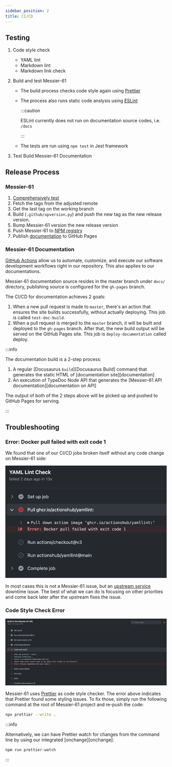 ```yaml
---
sidebar_position: 2
title: CI/CD
---
```


Testing
-------

1. Code style check

   - YAML lint
   - Markdown lint
   - Markdown link check

2. Build and test Messier-61

   - The build process checks code style again using [Prettier][Prettier]
   - The process also runs static code anslysis using [ESLint][ESLint]

     :::caution

     ESLint currently does not run on documentation source codes, i.e. `/docs`

     :::

   - The tests are run using `npm test` in Jest framework

3. Test Build Messier-61 Documentation

Release Process
---------------

### Messier-61

1. [Comprehensively test](#testing)
2. Fetch the tags from the adjusted remote
3. Get the last tag on the working branch
4. Build (`.github/upversion.py`) and push the new tag as the new release version.
5. Bump Messier-61 version the new release version
6. Push Messier-61 to [NPM registry][Messier-61 npm repo]
7. Publish [documentation](#messier-61-documentation) to GitHub Pages

### Messier-61 Documentation

[GitHub Actions][GitHub Actions] allow us to automate, customize, and execute our software development workflows right
in our repository. This also applies to our documentations.

Messier-61 documentation source resides in the master branch under `docs/` directory, publishing source is configured
for the `gh-pages` branch.

The CI/CD for documentation achieves 2 goals:

1. When a new pull request is made to `master`, there's an action that ensures the site builds successfully, without
   actually deploying. This job is called `test-doc-build`.
2. When a pull request is merged to the `master` branch, it will be built and deployed to the `gh-pages` branch. After
   that, the new build output will be served on the GitHub Pages site. This job is `deploy-documentation` called deploy.

:::info

The documentation build is a 2-step process:

1. A regular [Docusaurus `build`][Docusaurus Build] command that generates the static HTML of
   [documentation site][documentation]
2. An execution of TypeDoc Node API that generates the [Messier-61 API documentation][documentation on API]

The output of both of the 2 steps above will be picked up and pushed to GitHub Pages for serving.

:::

Troubleshooting
---------------

### Error: Docker pull failed with exit code 1

We found that one of our CI/CD jobs broken itself without any code change on Messier-61 side:

![Error loading github-upstream-issue.png](./img/github-upstream-issue.png)

In most cases this is not a Messier-61 issue, but an [upstream service][GitHub Packages] downtime issue. The best of
what we can do is focusing on other priorities and come back later after the upstream fixes the issue.

### Code Style Check Error

![Error loading code-style-check-error.png](./img/code-style-check-error.png)

Messier-61 uses [Prettier][Prettier] as code style checker. The error above indicates that Prettier found some styling
issues. To fix those, simply run the following command at the root of Messier-61 project and re-push the code:

```bash
npx prettier --write .
```

:::info

Alternatively, we can have Prettier watch for changes from the command line by using our integrated
[onchange][onchange]:

```bash
npm run prettier-watch
```

:::

[ESLint]: https://eslint.org/

[GitHub Actions]: https://docusaurus.io/docs/deployment#deploying-to-github-pages
[GitHub Packages]: https://github.com/features/packages

[Messier-61 npm repo]: https://www.npmjs.com/package/@paiondata/messier-61

[Prettier]: https://prettier.io/
